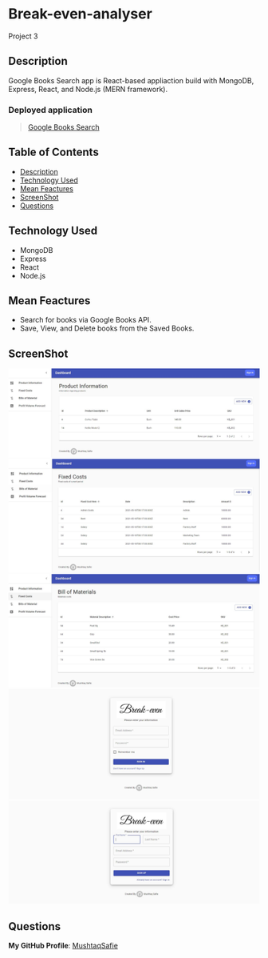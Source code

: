 # Break-even-analyser
Project 3


## Description
Google Books Search app is React-based appliaction build with MongoDB, Express, React, and Node.js (MERN framework).

### Deployed application
> [Google Books Search](https://books-search-841.herokuapp.com/)

## Table of Contents
- [Description](#Description)
- [Technology Used](#Technology-Used)
- [Mean Feactures](#Mean-Feactures)
- [ScreenShot](#ScreenShot)
- [Questions](#Questions)

## Technology Used
* MongoDB
* Express
* React
* Node.js

## Mean Feactures
* Search for books via Google Books API.
* Save, View, and Delete books from the Saved Books.

## ScreenShot
![ScreenShot](https://raw.githubusercontent.com/MushtaqSafie/Break-even-analyser/main/media/3.JPG)
![ScreenShot](https://raw.githubusercontent.com/MushtaqSafie/Break-even-analyser/main/media/4.JPG)
![ScreenShot](https://raw.githubusercontent.com/MushtaqSafie/Break-even-analyser/main/media/5.JPG)
![ScreenShot](https://raw.githubusercontent.com/MushtaqSafie/Break-even-analyser/main/media/1.JPG)
![ScreenShot](https://raw.githubusercontent.com/MushtaqSafie/Break-even-analyser/main/media/2.JPG)

## Questions
**My GitHub Profile**: [MushtaqSafie](https://github.com/MushtaqSafie)
